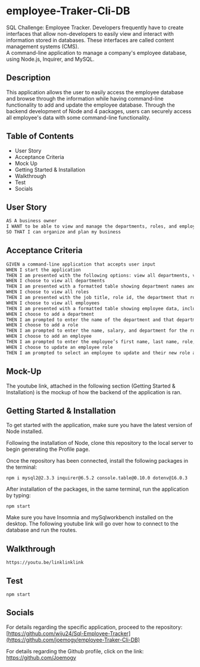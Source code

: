 # employee-Traker-Cli-DB
SQL Challenge: Employee Tracker.
Developers frequently have to create interfaces that allow non-developers to easily view and interact with information stored in databases. These interfaces are called content management systems (CMS).  
A command-line application to manage a company's employee database, using Node.js, Inquirer, and MySQL.

## Description

This application allows the user to easily access the employee database and browse through the information while having command-line functionality to add and update the employee database. Through the backend development of Node and 4 packages, users can securely access all employee's data with some command-line functionality.

## Table of Contents

* User Story
* Acceptance Criteria
* Mock Up
* Getting Started & Installation
* Walkthrough
* Test
* Socials

## User Story

```md
AS A business owner
I WANT to be able to view and manage the departments, roles, and employees in my company
SO THAT I can organize and plan my business
```

## Acceptance Criteria

```md
GIVEN a command-line application that accepts user input
WHEN I start the application
THEN I am presented with the following options: view all departments, view all roles, view all employees, add a department, add a role, add an employee, and update an employee role
WHEN I choose to view all departments
THEN I am presented with a formatted table showing department names and department ids
WHEN I choose to view all roles
THEN I am presented with the job title, role id, the department that role belongs to, and the salary for that role
WHEN I choose to view all employees
THEN I am presented with a formatted table showing employee data, including employee ids, first names, last names, job titles, departments, salaries, and managers that the employees report to
WHEN I choose to add a department
THEN I am prompted to enter the name of the department and that department is added to the database
WHEN I choose to add a role
THEN I am prompted to enter the name, salary, and department for the role and that role is added to the database
WHEN I choose to add an employee
THEN I am prompted to enter the employee’s first name, last name, role, and manager, and that employee is added to the database
WHEN I choose to update an employee role
THEN I am prompted to select an employee to update and their new role and this information is updated in the database 
```

## Mock-Up

The youtube link, attached in the following section (Getting Started & Installation) is the mockup of how the backend of the application is ran.

## Getting Started & Installation

To get started with the application,  make sure you have the latest version of Node installed.

Following the installation of Node, clone this repository to the local server to begin generating the Profile page.

Once the repository has been connected, install the following packages in the terminal:
```
npm i mysql2@2.3.3 inquirer@6.5.2 console.table@0.10.0 dotenv@16.0.3
```
After installation of the packages, in the same terminal, run the application by typing:

```
npm start
```

Make sure you have Insomnia and mySqlworkbench installed on the desktop. The following youtube link will go over how to connect to the database and run the routes.

## Walkthrough
```
https://youtu.be/linklinklink
```

## Test

```
npm start
```

## Socials

For details regarding the specific application, proceed to the repository: [https://github.com/wiju24/Sql-Employee-Tracker](https://github.com/joemogy/employee-Traker-Cli-DB)

For details regarding the Github profile, click on the link: https://github.com/Joemogy
